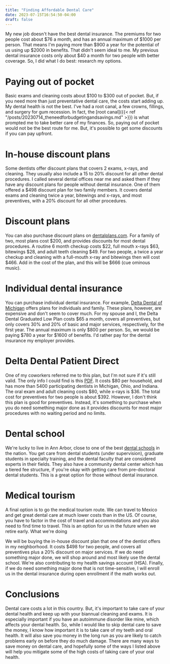 ```yaml
---
title: "Finding Affordable Dental Care"
date: 2023-07-15T16:54:50-04:00
draft: false
---
```


My new job doesn't have the best dental insurance. The premiums for two people cost about $76 a month, and has an annual maximum of $1000 per person. That means I'm paying more than $900 a year for the potential of us using up $2000 in benefits. That didn't seem ideal to me. My previous dental insurance costs only about $40 a month for two people with better coverage. So, I did what I do best: research my options. 

# Paying out of pocket

Basic exams and cleaning costs about $100 to $300 out of pocket. But, if you need more than just preventative dental care, the costs start adding up. My dental health is not the best. I've had a root canal, a few crowns, fillings, and surgery for gum recession. In fact, the [root canal]({{< ref "/posts/20230714_theneedforbudgetingandsavings.md" >}}) is what prompted me to take better care of my finances. So, paying out of pocket would not be the best route for me. But, it's possible to get some discounts if you can pay upfront. 

# In-house discount plans
Some dentists offer discount plans that covers 2 exams, x-rays, and cleaning. They usually also include a 15 to 20% discount for all other dental procedures. I called several dental offices near me and asked them if they have any discount plans for people without dental insurance. One of them offered a $498 discount plan for two family members. It covers dental exams and cleaning twice a year, bitewings and x-rays, and most preventives, with a 20% discount for all other procedures.

# Discount plans
You can also purchase discount plans on [dentalplans.com](http://dentalplans.com/). For a family of two, most plans cost $200, and provides discounts for most dental procedures. A routine 6 month checkup costs $22, full mouth x-rays $63, bitewings $28, and adult teeth cleaning $49. For two people, a twice a year checkup and cleaning with a full-mouth x-ray and bitewings then will cost $466. Add in the cost of the plan, and this will be $666 (cue ominous music).

# Individual dental insurance
You can purchase individual dental insurance. For example, [Delta Dental of Michigan](https://www.deltadentalmi.com/Member/Plans) offers plans for individuals and family. These plans, however, are expensive and don't seem to cover much. For my spouse and I, the Delta Dental Graduated Low Plan costs $65 a month, covers all preventives, but only covers 30% and 20% of basic and major services, respectively, for the first year. The annual maximum is only $800 per person. So, we would be paying $780 a year for $1600 of benefits. I'd rather pay for the dental insurance my employer provides. 

# Delta Dental Patient Direct
One of my coworkers referred me to this plan, but I'm not sure if it's still valid. The only info I could find is this [PDF](https://www.deltadentalmi.com/getmedia/f24fccb6-8b9f-4af3-aeab-966532d36b38/FLI-6139-PRNT_Patient_Direct_Flier.aspx). It costs $80 per household, and has more than 5400 participating dentists in Michigan, Ohio, and Indiana. The oral exam and adult cleaning costs $80, while x-rays is $36. The total cost for preventives for two people is about $392. However, I don't think this plan is good for preventives. Instead, it's something to purchase when you do need something major done as it provides discounts for most major procedures with no waiting period and no limits. 

# Dental school
We're lucky to live in Ann Arbor, close to one of the best [dental schools](https://dent.umich.edu/) in the nation. You get care from dental students (under supervision), graduate students in specialty training, and the dental faculty that are considered experts in their fields. They also have a community dental center which has a tiered fee structure, if you're okay with getting care from pre-doctoral dental students. This is a great option for those without dental insurance.

# Medical tourism
A final option is to go the medical tourism route. We can travel to Mexico and get great dental care at much lower costs than in the US. Of course, you have to factor in the cost of travel and accommodations and you also need to find time to travel. This is an option for us in the future when we retire early.
What we're doing

We will be buying the in-house discount plan that one of the dentist offers in my neighborhood. It costs $498 for two people, and covers all preventives plus a 20% discount on major services. If we do need something major done, we will shop around and most likely use the dental school. We're also contributing to my health savings account (HSA). Finally, if we do need something major done that is not time-sensitive, I will enroll us in the dental insurance during open enrollment if the math works out. 

# Conclusions
Dental care costs a lot in this country. But, it's important to take care of your dental health and keep up with your biannual cleaning and exams. It is especially important if you have an autoimmune disorder like mine, which affects your dental health. So, while I would like to skip dental care to save the money, I know how important it is to take care of my teeth and oral health. It will also save you money in the long run as you are likely to catch problems early on before they do much damage. There are many ways to save money on dental care, and hopefully some of the ways I listed above will help you mitigate some of the high costs of taking care of your oral health.

